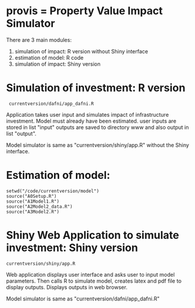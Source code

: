 # provis = Property Value Impact Simulator


There are 3 main modules:
1) simulation of impact:   R version without Shiny interface
2) estimation of model:    R code
3) simulation of impact:   Shiny version


# Simulation of investment:   R version

     currentversion/dafni/app_dafni.R

Application takes user input and simulates impact of infrastructure investment.
Model must already have been estimated.
user inputs are stored in list "input"
outputs are saved to directory www and also output in list "output".

Model simulator is same as "currentversion/shiny/app.R" without the Shiny interface.


# Estimation of model:

    setwd("/code/currentversion/model")
    source("A0Setup.R")
    source("A1Model1.R")
    source("A2Model2_data.R")
    source("A3Model2.R")

# Shiny Web Application to simulate investment:   Shiny version

    currentversion/shiny/app.R

Web application displays user interface and asks user to input model parameters.
Then calls R to simulate model, creates latex and pdf file to display outputs.
Displays outputs in web browser.

Model simulator is same as "currentversion/dafni/app_dafni.R"






